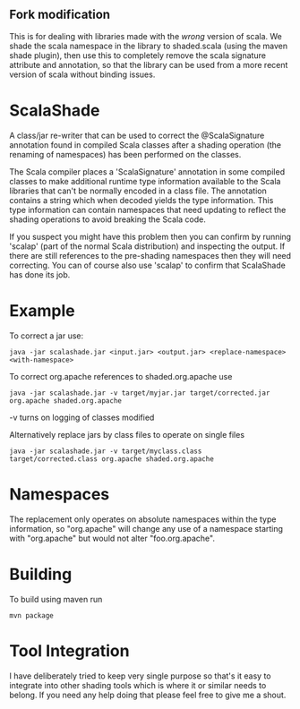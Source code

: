 ## Fork modification

This is for dealing with libraries made with the *wrong* version of scala. We shade the scala namespace in the library to shaded.scala (using the maven shade plugin), then use this to completely remove the scala signature attribute and annotation, so that the library can be used from a more recent version of scala without binding issues.

ScalaShade
==========

A class/jar re-writer that can be used to correct the @ScalaSignature annotation found in compiled Scala classes after a shading operation (the renaming of namespaces) has been performed on the classes.

The Scala compiler places a 'ScalaSignature' annotation in some compiled classes to make additional runtime type information available to the Scala libraries that can't be normally encoded in a class file. The annotation contains a string which when decoded yields the type information. This type information can contain namespaces that need updating to reflect the shading operations to avoid breaking the Scala code.

If you suspect you might have this problem then you can confirm by running 'scalap' (part of the normal Scala distribution) and inspecting the output. If there are still references to the pre-shading namespaces then they will need correcting. You can of course also use 'scalap' to confirm that ScalaShade has done its job.

Example
=======

To correct a jar use:

	java -jar scalashade.jar <input.jar> <output.jar> <replace-namespace> <with-namespace>

To correct org.apache references to shaded.org.apache use 
 
	java -jar scalashade.jar -v target/myjar.jar target/corrected.jar org.apache shaded.org.apache 
 
-v turns on logging of classes modified


Alternatively replace jars by class files to operate on single files

	java -jar scalashade.jar -v target/myclass.class target/corrected.class org.apache shaded.org.apache


Namespaces
==========

The replacement only operates on absolute namespaces within the type information, so "org.apache" will change any use of a namespace starting with "org.apache" but would not alter "foo.org.apache".
 
Building
========

To build using maven run

	mvn package

Tool Integration
================

I have deliberately tried to keep very single purpose so that's it easy to integrate into other shading tools which is where it or similar needs to belong. If you need any help doing that please feel free to give me a shout.   

 
